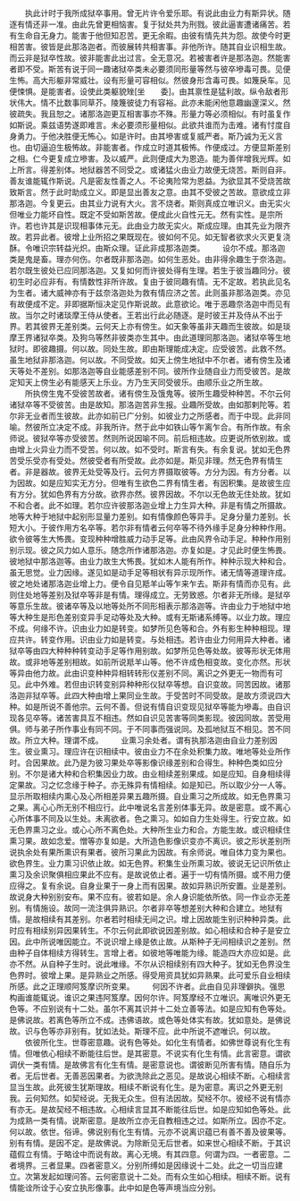 <!-- { "loadSidebar": true } -->
　　执此计时于我所成狱卒事用。曾无片许令爱乐耶。有说此由业力有斯异状。随逐有情还非一准。由此先曾更相恼害。复于狱处共为刑戮。彼此逼害遭诸痛苦。若有生命自无身力。能害于他但知忍苦。更无余暇。由彼有情先共为怨。故使今时更相苦害。彼皆是此那洛迦者。而彼展转共相害事。非他所许。随其自业识相生故。而云非是狱卒性故。彼非能害此出过言。全无意况。若被害者许是那洛迦。然能害者即不受。斯苦有说于同一趣诸狱卒类未必要须同形量等然与彼卒墋毒可畏。见便生怖。高大形躯非常威壮。设有形量可容相似。然彼身形含毒可畏。如篾戾车。见便悚惧。是能害者。设使此类躯貌矬[坐　　委]。由其禀性是猛利故。纵令敌者形状伟大。情不比数事同草芥。陵篾彼徒力有容裕。此亦未能闲他意趣幽邃深义。然彼疏失。我且恕之。诸那洛迦更互相害事亦不殊。形量力等必须相似。有时虽复作如斯说。乘兹语势遂即难言。未必要须形量相似。此欲共谁而为击难。诸有忖度自身勇力。于他决胜便无怖心。如是许时。由其墋害或复威严者。斯乃诚为无义言也。由切逼迫生极怖故。非能害者。作成立时道其极怖。作便成过。方便显斯差别之相。仁今更复成立墋害。及以威严。此则便成大为恩造。能为善伴增我光辉。如上所言。得差别体。地狱器苦不同受之。或诸猛火由业力故便无烧苦。斯则自非。善友谁能辄作斯说。凡是密友性善之人。不论夷险常为恩益。为欲显其不受烧苦故致斯言。然于此时助成立义。即是显出善友之意。由其不受彼之苦故。意欲成立非那洛迦。今复更云。由其业力说有大火。言不烧者。斯则真成立唯识义。由无实火但唯业力能坏自性。既定不受如斯苦故。便成此火自性元无。然有实性。是宗所许。若也许其是识现相事体元无。此由业力故无实火。斯成应理。由其先业为限齐故。若异此者。彼增上业所招之果既现在。彼如何不见。如无智者欲求火灭更复浇酥。令唯识宗转益光炽。由斯众理。证此非成那洛迦类。
　　设尔不成。那洛迦类是鬼是畜。理亦何伤。尔者既非那洛迦。如何生恶处。由非得余趣生于奈洛迦。若尔既生彼处已应同那洛迦。又复如何而许彼处得有生理。若生于彼当趣同分。彼初生时必应非有。有情数性非所许故。复由于彼同趣有情。无不定故。若执此见名为生者。诸大威神亦有于兹奈洛迦处为救有情应济之苦。此则虽非那洛迦类。亦见有故便成不定。非即据斯恒决定见作斯说故。此意欲论。唯于恶趣奈洛迦中而见有故。当尔之时诸琰摩王侍从使者。王若出行此必随逐。是时彼王并及侍从不出于界。若其彼界无差别类。云何天上亦有傍生。如天象等虽非天趣而生彼故。如是琰摩王界诸狱卒类。及狗乌等然非彼类亦生其中。由此道理同那洛迦。诸狱卒等生地狱时。即彼趣摄。何以故。同处生故。即由斯理能成决定。应受彼苦。此救不然。虽生地狱非那洛迦。何以故。不同受故。如天上傍生地狱中不尔者。诸有傍生及诸天等处不差别。如那洛迦等自业能感差别不同。彼所作业随自业力而受彼苦。是故定知天上傍生必有能感天上乐业。方乃生天同受彼乐。由顺乐业之所生故。
　　所执傍生鬼不受彼苦故者。诸有傍生及饿鬼等。彼所生趣受种种苦。不尔云何诸狱卒等不受彼苦。由是故知。那洛迦苦非生报。业趣所受故。由如那剌陀等。若尔非无业者而生彼故。此亦如前已广分别。如彼业力之所感者。而于中现。此非同喻。然彼所立决定不成。非我所许。然于此中如铁山等乍离乍合。有所作故。有余师说。彼狱卒等亦受彼苦。然则所说因喻不同。前后相违故。应更说所依别故。或由增上火异业力而不受苦。何以故。如不受时。斯言有失。有余复说。犹如无色界苦受乐受亦有受处。然彼受者有所受故。此亦如是。斯见非理。然无色界有情生者。非是器故。彼界无处受等及行。云何方界摄取彼等。方分为因。有方分者。以为因故。如是应知实无方分。但唯有生欲色二界有情生者。有因积集。是故彼生应有方分。犹如色界有方分故。欲界亦然。彼界因故。不尔以无色故无住处故。犹如不和合者。此不如理。若尔应许彼那洛迦业增上力生异大种。非是有情之所摄故。地等大种于地狱中起别形显量力差别。如有情像颜色等异手。足身分量力差别。长短大小。于彼作用方名卒等。若尔非有情者云何卒等不待外缘手足身分种种作用。欲令彼等生大怖畏。变现种种增胜威力动手足等。此由风界令动手足。种种作用别别示现。彼之风力如人意乐。随念所作诸那洛迦。亦复如是。才见此时便生怖畏。彼地狱中那洛迦等。由业力故生大怖畏。犹如木人能有所作。种种示现大种和合。虽无思觉。业力因缘。遂见如是动手足等相状有异示现所作。诸无情等道理许成。彼之地处诸那洛迦业增上力。便令自见羝羊山等乍来乍去。斯非有情而亦见有。此则住处地等差别及狱卒等非是有情。理得成立。无劳致惑。尔者非无所缘。是狱卒等意乐生故。彼诸卒等及以地等处所不同形相表示那洛迦等。许由业力于地狱中地等大种生是形色差别变异手足动等处及大种。或有无斯诸系缚等。以业力故。理应不成。何缘不许。识由业力如是转变。如梦所见色等和合。外有影生种种相现。理应共许。转变作用。识由业力如是转变。与处相违。若许由业力何用异大种者。诸狱卒等由四大种种种转变动手足等作用别故。如梦所见色等处故。彼等形状无体用故。或非地等差别相故。如前所说羝羊山等。他不许成色相变故。变化亦然。形状等异由他力故。此由识变种种异相转转形仪差别不同。离识之外更无一物而有可见。此中外难。若但由识转变别异种种形仪狱卒等想。自识变故。同苦因故。诸那洛迦非狱卒等。此四大种由增上果同业生故。于受苦时不同受故。是故方须说四大种。如是所说不善他宗。云何不善。但说有情自识变现见狱卒等能为墋毒。由自识现各见卒等。诸苦害具互不相违。然如自识见苦害等同类影现。彼因同故。苦受用俱。师与弟子所作事业有同不同。于不同事而强说同。及孤地狱互不相见。苦不同故。所立大种。理谓不成。
　　业熏习余处者。谓有执那洛迦由自业力差别因生。彼业熏习。理应许在识相续中。彼由业力不在余处积集力故。唯地等处业所作时。合因果故。此乃是为彼习果处卒等影像识缘差别和合得生。种种色类如应分别。不尔是诸大种和合积集因业力故。由业相续差别果成。如是应知。自身相续得定果故。习之忆念缘于种子。亦无殊异有情相续。如是知已。所以取少分一人等。显示所取相续内熏心及心所相差异果五趣所摄。自业熏习之所成故。如无色界熏习之果。离心心所无别不相应行。此中唯说名言差别体事无异。故是密意。或不离心心所体事不同及以生处。未离欲者。色之熏习。如如自力生处得生。行安立故。如无色界熏习之业。或心心所不离色处。大种所生业力和合。方能生故。或识相续住熏习果。故如念爱。憎等亦复如是。大所造色影像识变亦不离识。彼之形状差别所说执余处有果所熏识有果者。彼所习果此为因故。有余师说。唯自体力变为果也。欲色界生。业力熏习识依止故。如无色界。积集生业所熏习故。彼说无记识所依止熏习及余识聚俱相应果此不应有。是故说依止者。遍于一切有情所摄。或不用力便应得之。复有余说。自身业果于一身上而有因果。故如异熟识所安置。业是差别。故说身大种别别安布。果不应有。彼若如是。余人身识能依所依。同一作业亦无差别。有情施设。故同一流注俱异熟识。尔者非卒等想差别大种和合建立。地狱有情。是故相续有其差别。尔者若时相续无间之识。增上因故能生别识种种异类。此时应有相续别异因果转生。不尔云何此即欲说因差别故。如心相续和合种子是安立因。此中所说唯因能立。不说识增上缘是依止故。从斯种子无间相续识之差别。然由种子自体相续方得转生。言增上者。如彼地等唯能为缘。能造四大亦应如是。此亦不然。从自种子生时。说此唯缘。不尔从识相续别有四大种子。犹如无色界没生色界时。彼增上果。是异熟业之所感。得受用资具犹如异熟果。此可爱乐自业相续所感。此之正理顺阿笈摩识所变果。
　　何因不许者。此由自见非理僻执。强思构画谁能辄说。谁识之果违阿笈摩。因何尔许。阿笈摩经不立唯识。离唯识外更无色等。不应别说有十二处。虽尔不离其识并十二处立善等法。如是应知有色等处。是佛说故。若离色等所立不成。违佛语故。或色等处体实有故。犹如意处。是佛说故。识与色等亦非别有。犹如法处。斯理不应。此中所说不遮唯识。何以故。
　　依彼所化生。世尊密意趣。说有色等处。如化生有情者。如佛世尊说有化生有情。但唯依心相续不断能往后世。是其密意。不说实有化生有情。此言密意。谓欲调伏一类有情。是故佛言有化生有情。是密意说也。谓彼断见所害有情。随自乐为者。无后世者。无善恶因果者。为欲洗除此之恶见。是故说心相续不断。心相续言显当生故。此死彼生犹斯理故。相续不断说有化生。是为密意。离识之外更无别我。云何知然。如契经说。无我无众生。但有法因故。契经不尔。彼经不说有情亦有亦无。是故契经不相违故。心相续言显其不断能往后世。如是应知如色等处。此为成熟一类有情。说斯密意。是故所立亦无自教相违之过。如斯所立。因亦不定。何以故。依世。俗谛。佛说别有化生有情。元亦不说离识蕴已有善不善及彼果等。别有有情。是因不定。是故佛说。为除断见无后世者。如来世心相续不断。于其识蕴假立有情。于略诠中而说有故。离心无境。有其四意。何谓为四。一者密意。二者境界。三者显果。四者密意义。分别所缚如是因缘说十二处。此之一切当应建立。次第发起如理问答。云何密意说十二处。而有众生如心相续。相续不断。说有情能诠所诠于心安立执形像事。此中如是色等声境当应分别。
